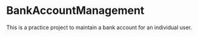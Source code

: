 # BankAccountManagement
This is a practice project to maintain a bank account for an individual user.
